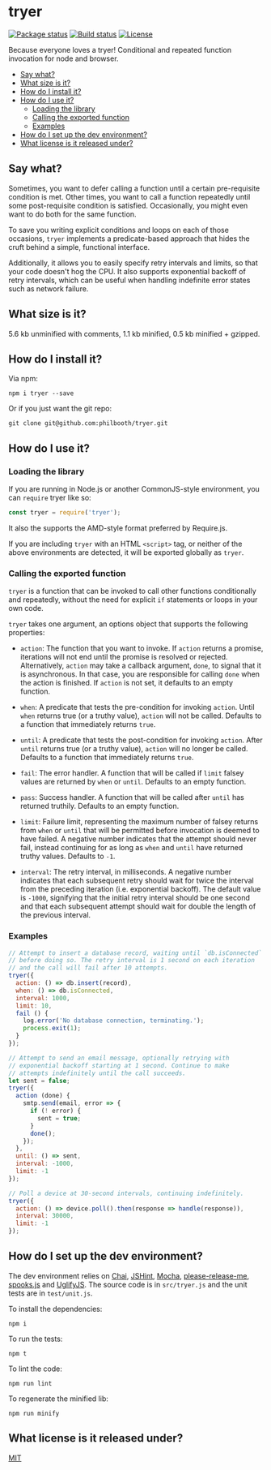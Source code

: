 # tryer

[![Package status](https://img.shields.io/npm/v/tryer.svg?style=flat-square)](https://www.npmjs.com/package/tryer)
[![Build status](https://img.shields.io/travis/philbooth/tryer.svg?style=flat-square)](https://travis-ci.org/philbooth/tryer)
[![License](https://img.shields.io/github/license/philbooth/tryer.svg?style=flat-square)](https://opensource.org/licenses/MIT)

Because everyone loves a tryer!
Conditional
and repeated
function invocation
for node
and browser.

* [Say what?](#say-what)
* [What size is it?](#what-size-is-it)
* [How do I install it?](#how-do-i-install-it)
* [How do I use it?](#how-do-i-use-it)
  * [Loading the library](#loading-the-library)
  * [Calling the exported function](#calling-the-exported-function)
  * [Examples](#examples)
* [How do I set up the dev environment?](#how-do-i-set-up-the-dev-environment)
* [What license is it released under?](#what-license-is-it-released-under)

## Say what?

Sometimes,
you want to defer
calling a function
until a certain
pre-requisite condition is met.
Other times,
you want to
call a function
repeatedly
until some post-requisite condition
is satisfied.
Occasionally,
you might even want
to do both
for the same function.

To save you writing
explicit conditions
and loops
on each of those occasions,
`tryer` implements
a predicate-based approach
that hides the cruft
behind a simple,
functional interface.

Additionally,
it allows you to easily specify
retry intervals
and limits,
so that your code
doesn't hog the CPU.
It also supports
exponential backoff
of retry intervals,
which can be useful
when handling
indefinite error states
such as network failure.

## What size is it?

5.6 kb unminified with comments, 1.1 kb minified, 0.5 kb minified + gzipped.

## How do I install it?

Via npm:

```
npm i tryer --save
```

Or if you just want the git repo:

```
git clone git@github.com:philbooth/tryer.git
```

## How do I use it?

### Loading the library

If you are running in
Node.js
or another CommonJS-style
environment,
you can `require`
tryer like so:

```javascript
const tryer = require('tryer');
```

It also the supports
the AMD-style format
preferred by Require.js.

If you are
including `tryer`
with an HTML `<script>` tag,
or neither of the above environments
are detected,
it will be exported globally as `tryer`.

### Calling the exported function

`tryer` is a function
that can be invoked to
call other functions
conditionally and repeatedly,
without the need for
explicit `if` statements
or loops in your own code.

`tryer` takes one argument,
an options object
that supports
the following properties:

* `action`:
  The function that you want to invoke.
  If `action` returns a promise,
  iterations will not end
  until the promise is resolved or rejected.
  Alternatively,
  `action` may take a callback argument, `done`,
  to signal that it is asynchronous.
  In that case,
  you are responsible
  for calling `done`
  when the action is finished.
  If `action` is not set,
  it defaults to an empty function.

* `when`:
  A predicate
  that tests the pre-condition
  for invoking `action`.
  Until `when` returns true
  (or a truthy value),
  `action` will not be called.
  Defaults to
  a function that immediately returns `true`.

* `until`:
  A predicate
  that tests the post-condition
  for invoking `action`.
  After `until` returns true
  (or a truthy value),
  `action` will no longer be called.
  Defaults to
  a function that immediately returns `true`.

* `fail`:
  The error handler.
  A function
  that will be called
  if `limit` falsey values
  are returned by `when` or `until`.
  Defaults to an empty function.

* `pass`:
  Success handler.
  A function
  that will be called
  after `until` has returned truthily.
  Defaults to an empty function.

* `limit`:
  Failure limit,
  representing the maximum number
  of falsey returns from `when` or `until`
  that will be permitted
  before invocation is deemed to have failed.
  A negative number
  indicates that the attempt
  should never fail,
  instead continuing 
  for as long as `when` and `until`
  have returned truthy values.
  Defaults to `-1`.

* `interval`:
  The retry interval,
  in milliseconds.
  A negative number indicates
  that each subsequent retry
  should wait for twice the interval
  from the preceding iteration
  (i.e. exponential backoff).
  The default value is `-1000`,
  signifying that
  the initial retry interval
  should be one second
  and that each subsequent attempt
  should wait for double the length
  of the previous interval.

### Examples

```javascript
// Attempt to insert a database record, waiting until `db.isConnected`
// before doing so. The retry interval is 1 second on each iteration
// and the call will fail after 10 attempts.
tryer({
  action: () => db.insert(record),
  when: () => db.isConnected,
  interval: 1000,
  limit: 10,
  fail () {
    log.error('No database connection, terminating.');
    process.exit(1);
  }
});
```

```javascript
// Attempt to send an email message, optionally retrying with
// exponential backoff starting at 1 second. Continue to make
// attempts indefinitely until the call succeeds.
let sent = false;
tryer({
  action (done) {
    smtp.send(email, error => {
      if (! error) {
        sent = true;
      }
      done();
    });
  },
  until: () => sent,
  interval: -1000,
  limit: -1
});
```

```javascript
// Poll a device at 30-second intervals, continuing indefinitely.
tryer({
  action: () => device.poll().then(response => handle(response)),
  interval: 30000,
  limit: -1
});
```

## How do I set up the dev environment?

The dev environment relies on
[Chai],
[JSHint],
[Mocha],
[please-release-me],
[spooks.js] and
[UglifyJS].
The source code is in
`src/tryer.js`
and the unit tests are in
`test/unit.js`.

To install the dependencies:

```
npm i
```

To run the tests:

```
npm t
```

To lint the code:

```
npm run lint
```

To regenerate the minified lib:

```
npm run minify
```

## What license is it released under?

[MIT](COPYING)

[chai]: http://chaijs.com/
[jshint]: http://jshint.com/
[mocha]: http://mochajs.org/
[please-release-me]: https://github.com/philbooth/please-release-me
[spooks.js]: https://github.com/philbooth/spooks.js
[uglifyjs]: http://lisperator.net/uglifyjs/
[license]: COPYING

